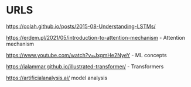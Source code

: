 # URLS

https://colah.github.io/posts/2015-08-Understanding-LSTMs/

https://erdem.pl/2021/05/introduction-to-attention-mechanism   -  Attention mechanism

https://www.youtube.com/watch?v=JxgmHe2NyeY  - ML concepts

https://jalammar.github.io/illustrated-transformer/ - Transformers

https://artificialanalysis.ai/   model analysis

